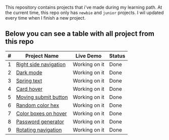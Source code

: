 This repository contains projects that i've made during my learning path.
At the current time, this repo only has `newbie` and `junior` projects.
I wil updated every time when I finish a new project.

## Below you can see a table with all project from this repo

| #   | Project Name                                                                                              | Live Demo     | Status |
| --- | --------------------------------------------------------------------------------------------------------- | ------------- | ------ |
| 1   | [Right side navigation](https://github.com/mrchappie/projects-for-practice/tree/main/1.sidebar_nav)       | Working on it | Done   |
| 2   | [Dark mode](https://github.com/mrchappie/projects-for-practice/tree/main/2.dark_mode)                     | Working on it | Done   |
| 3   | [Spring text](https://github.com/mrchappie/projects-for-practice/tree/main/3.spring_text)                 | Working on it | Done   |
| 4   | [Card hover](https://github.com/mrchappie/projects-for-practice/tree/main/4.card_hovering_effect)         | Working on it | Done   |
| 5   | [Moving submit button](https://github.com/mrchappie/projects-for-practice/tree/main/5.moving_submit_btn)  | Working on it | Done   |
| 6   | [Random color hex](https://github.com/mrchappie/projects-for-practice/tree/main/6.random_color_generator) | Working on it | Done   |
| 7   | [Color boxes on hover](https://github.com/mrchappie/projects-for-practice/tree/main/7.color_boxes_hover)  | Working on it | Done   |
| 8   | [Password generator](https://github.com/mrchappie/projects-for-practice/tree/main/8.password_generator)   | Working on it | Done   |
| 9   | [Rotating navigation](https://github.com/mrchappie/projects-for-practice/tree/main/9.rotating_nav)        | Working on it | Done   |
